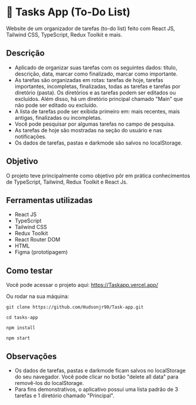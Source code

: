 # 📅 Tasks App (To-Do List)

Website de um organizador de tarefas (to-do list) feito com React JS, Tailwind CSS, TypeScript, Redux Toolkit e mais.



## Descrição

- Aplicado de organizar suas tarefas com os seguintes dados: título, descrição, data, marcar como finalizado, marcar como importante. 
- As tarefas são organizadas em rotas: tarefas de hoje, tarefas importantes, incompletas, finalizadas, todas as tarefas e tarefas por diretório (pasta). Os diretórios e as tarefas podem ser editados ou excluídos. Além disso, há um diretório principal chamado "Main" que não pode ser editado ou excluído.
- A lista de tarefas pode ser exibida primeiro em: mais recentes, mais antigas, finalizadas ou incompletas.
- Você pode pesquisar por algumas tarefas no campo de pesquisa.
- As tarefas de hoje são mostradas na seção do usuário e nas notificações.
- Os dados de tarefas, pastas e darkmode são salvos no localStorage.

## Objetivo

O projeto teve principalmente como objetivo pôr em prática conhecimentos de TypeScript, Tailwind, Redux Toolkit e React Js.

## Ferramentas utilizadas

- React JS
- TypeScript
- Tailwind CSS
- Redux Toolkit
- React Router DOM
- HTML
- Figma (prototipagem)

## Como testar

Você pode acessar o projeto aqui: https://Taskapp.vercel.app/

Ou rodar na sua máquina: 

``` 
git clone https://github.com/Hudsonjr90/Task-app.git

```
``` 
cd tasks-app

```
``` 
npm install

```
``` 
npm start

```


## Observações

- Os dados de tarefas, pastas e darkmode ficam salvos no localStorage do seu navegador. Você pode clicar no botão "delete all data" para removê-los do localStorage.
- Para fins demonstrativos, o aplicativo possui uma lista padrão de 3 tarefas e 1 diretório chamado "Principal".
